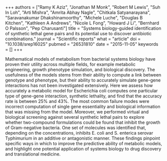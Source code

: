 +++
authors = ["Ramy K Aziz", "Jonathan M Monk", "Robert M Lewis", "Suh In Loh", "Arti Mishra", "Amrita Abhay Nagle", "Chitkala Satyanarayana", "Saravanakumar Dhakshinamoorthy", "Michele Luche", "Douglas B Kitchen", "Kathleen A Andrews", "Nicole L Fong", "Howard J Li", "Bernhard O Palsson", "Pep Charusanti"]
title = "Systems biology-guided identification of synthetic lethal gene pairs and its potential use to discover antibiotic combinations."
journal = "Scientific reports"
what = "article"
doi = "10.1038/srep16025"
pubmed = "26531810"
date = "2015-11-05"
keywords = []
+++

Mathematical models of metabolism from bacterial systems biology have proven their utility across multiple fields, for example metabolic engineering, growth phenotype simulation, and biological discovery. The usefulness of the models stems from their ability to compute a link between genotype and phenotype, but their ability to accurately simulate gene-gene interactions has not been investigated extensively. Here we assess how accurately a metabolic model for Escherichia coli computes one particular type of gene-gene interaction, synthetic lethality, and find that the accuracy rate is between 25% and 43%. The most common failure modes were incorrect computation of single gene essentiality and biological information that was missing from the model. Moreover, we performed virtual and biological screening against several synthetic lethal pairs to explore whether two-compound formulations could be found that inhibit the growth of Gram-negative bacteria. One set of molecules was identified that, depending on the concentrations, inhibits E. coli and S. enterica serovar Typhimurium in an additive or antagonistic manner. These findings pinpoint specific ways in which to improve the predictive ability of metabolic models, and highlight one potential application of systems biology to drug discovery and translational medicine.